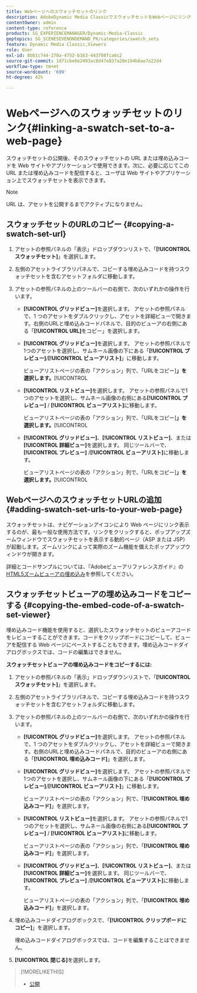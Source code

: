 ```yaml
---
title: Webページへのスウォッチセットのリンク
description: AdobeDynamic Media ClassicでスウォッチセットをWebページにリンクする方法を説明します。
contentOwner: admin
content-type: reference
products: SG_EXPERIENCEMANAGER/Dynamic-Media-Classic
geptopics: SG_SCENESEVENONDEMAND_PK/categories/swatch_sets
feature: Dynamic Media Classic,Viewers
role: User
exl-id: 8bb1c744-270a-4752-b163-443708fca6c2
source-git-commit: 1d71cbe6e2493ac8d47e837a20e194b6ae7a22d4
workflow-type: tm+mt
source-wordcount: '699'
ht-degree: 42%

---
```


# Webページへのスウォッチセットのリンク{#linking-a-swatch-set-to-a-web-page}

スウォッチセットの公開後、そのスウォッチセットの URL または埋め込みコードを Web サイトやアプリケーションで使用できます。次に、必要に応じてこの URL または埋め込みコードを配信すると、ユーザは Web サイトやアプリケーション上でスウォッチセットを表示できます。

>[!NOTE]
>
>URL は、アセットを公開するまでアクティブになりません。

## スウォッチセットのURLのコピー {#copying-a-swatch-set-url}

1. アセットの参照パネルの「表示」ドロップダウンリストで、「**[!UICONTROL スウォッチセット]**」を選択します。
1. 左側のアセットライブラリパネルで、コピーする埋め込みコードを持つスウォッチセットを含むアセットフォルダに移動します。
1. アセットの参照パネルの上のツールバーの右側で、次のいずれかの操作を行います。

   * **[!UICONTROL グリッドビュー]**&#x200B;を選択します。 アセットの参照パネルで、1 つのアセットをダブルクリックし、アセットを詳細ビューで開きます。右側のURLと埋め込みコードパネルで、目的のビューアの右側にある「**[!UICONTROL URL]**&#x200B;をコピー」を選択します。
   * **[!UICONTROL グリッドビュー]**&#x200B;を選択します。 アセットの参照パネルで1つのアセットを選択し、サムネール画像の下にある「**[!UICONTROL プレビュー]**/**[!UICONTROL ビューアリスト]**」に移動します。

      ビューアリストページの表の「アクション」列で、「URLをコピー&#x200B;]**」を選択します。**[!UICONTROL 

   * **[!UICONTROL リストビュー]**&#x200B;を選択します。 アセットの参照パネルで1つのアセットを選択し、サムネール画像の右側にある&#x200B;**[!UICONTROL プレビュー]** / **[!UICONTROL ビューアリスト]**&#x200B;に移動します。

      ビューアリストページの表の「アクション」列で、「URLをコピー&#x200B;]**」を選択します。**[!UICONTROL 

   * **[!UICONTROL グリッドビュー]**、**[!UICONTROL リストビュー]**、または&#x200B;**[!UICONTROL 詳細ビュー]**&#x200B;を選択します。 同じツールバーで、**[!UICONTROL プレビュー]** /**[!UICONTROL ビューアリスト]**&#x200B;に移動します。

      ビューアリストページの表の「アクション」列で、「URLをコピー&#x200B;]**」を選択します。**[!UICONTROL 

## WebページへのスウォッチセットURLの追加 {#adding-swatch-set-urls-to-your-web-page}

スウォッチセットは、ナビゲーションアイコンにより Web ページにリンク表示するのが、最も一般な使用方法です。リンクをクリックすると、ポップアップズームウィンドウでスウォッチセットを表示する動的ページ（ASP または JSP）が起動します。ズームリンクによって実際のズーム機能を備えたポップアップウィンドウが開きます。

詳細とコードサンプルについては、『Adobeビューアリファレンスガイド』の[HTML5ズームビューアの埋め込み](https://experienceleague.adobe.com/docs/dynamic-media-developer-resources/library/viewers-aem-assets-dmc/zoom/c-html5-20-zoom-viewer-about.html#section-e1c3106f5b3e445d9b95be337c2f94e2)を参照してください。

## スウォッチセットビューアの埋め込みコードをコピーする {#copying-the-embed-code-of-a-swatch-set-viewer}

埋め込みコード機能を使用すると、選択したスウォッチセットのビューアコードをレビューすることができます。コードをクリップボードにコピーして、ビューアを配信する Web ページにペーストすることもできます。埋め込みコードダイアログボックスでは、コードの編集はできません。

**スウォッチセットビューアの埋め込みコードをコピーするには:**

1. アセットの参照パネルの「表示」ドロップダウンリストで、「**[!UICONTROL スウォッチセット]**」を選択します。
1. 左側のアセットライブラリパネルで、コピーする埋め込みコードを持つスウォッチセットを含むアセットフォルダに移動します。
1. アセットの参照パネルの上のツールバーの右側で、次のいずれかの操作を行います。

   * **[!UICONTROL グリッドビュー]**&#x200B;を選択します。 アセットの参照パネルで、1 つのアセットをダブルクリックし、アセットを詳細ビューで開きます。右側のURLと埋め込みコードパネルで、目的のビューアの右側にある「**[!UICONTROL 埋め込みコード]**」を選択します。
   * **[!UICONTROL グリッドビュー]**&#x200B;を選択します。 アセットの参照パネルで1つのアセットを選択し、サムネール画像の下にある「**[!UICONTROL プレビュー]**/**[!UICONTROL ビューアリスト]**」に移動します。

      ビューアリストページの表の「アクション」列で、「**[!UICONTROL 埋め込みコード]**」を選択します。

   * **[!UICONTROL リストビュー]**&#x200B;を選択します。 アセットの参照パネルで1つのアセットを選択し、サムネール画像の右側にある&#x200B;**[!UICONTROL プレビュー]** / **[!UICONTROL ビューアリスト]**&#x200B;に移動します。

      ビューアリストページの表の「アクション」列で、「**[!UICONTROL 埋め込みコード]**」を選択します。

   * **[!UICONTROL グリッドビュー]**、**[!UICONTROL リストビュー]**、または&#x200B;**[!UICONTROL 詳細ビュー]**&#x200B;を選択します。 同じツールバーで、**[!UICONTROL プレビュー]** /**[!UICONTROL ビューアリスト]**&#x200B;に移動します。

      ビューアリストページの表の「アクション」列で、「**[!UICONTROL 埋め込みコード]**」を選択します。

1. 埋め込みコードダイアログボックスで、「**[!UICONTROL クリップボードにコピー]**」を選択します。

   埋め込みコードダイアログボックスでは、コードを編集することはできません。

1. **[!UICONTROL 閉じる]**&#x200B;を選択します。

>[!MORELIKETHIS]
>
>* [公開](publishing-files.md#publishing_files)

